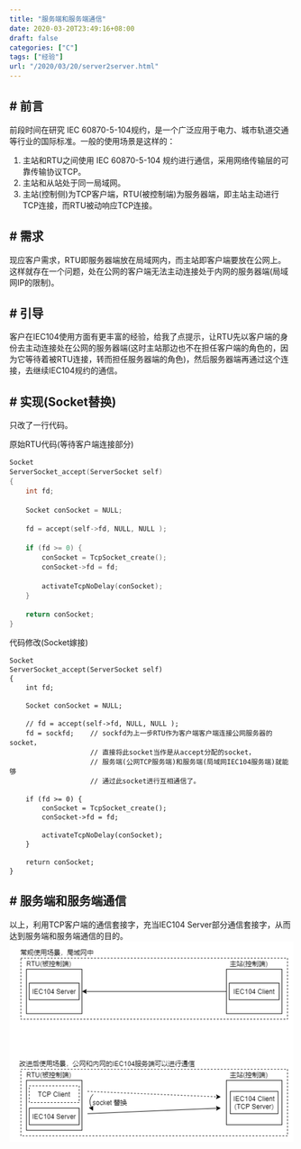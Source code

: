 ```yaml
---
title: "服务端和服务端通信"
date: 2020-03-20T23:49:16+08:00
draft: false
categories: ["C"]
tags: ["经验"]
url: "/2020/03/20/server2server.html"
---
```


## # 前言

前段时间在研究 IEC 60870-5-104规约，是一个广泛应用于电力、城市轨道交通等行业的国际标准。一般的使用场景是这样的：

1. 主站和RTU之间使用 IEC 60870-5-104 规约进行通信，采用网络传输层的可靠传输协议TCP。
2. 主站和从站处于同一局域网。
3. 主站(控制侧)为TCP客户端，RTU(被控制端)为服务器端，即主站主动进行TCP连接，而RTU被动响应TCP连接。

## # 需求

现应客户需求，RTU即服务器端放在局域网内，而主站即客户端要放在公网上。这样就存在一个问题，处在公网的客户端无法主动连接处于内网的服务器端(局域网IP的限制)。

## # 引导

客户在IEC104使用方面有更丰富的经验，给我了点提示，让RTU先以客户端的身份去主动连接处在公网的服务器端(这时主站那边也不在担任客户端的角色的，因为它等待着被RTU连接，转而担任服务器端的角色)，然后服务器端再通过这个连接，去继续IEC104规约的通信。

## # 实现(Socket替换)

只改了一行代码。

原始RTU代码(等待客户端连接部分)

```c
Socket
ServerSocket_accept(ServerSocket self)
{
    int fd;

    Socket conSocket = NULL;

    fd = accept(self->fd, NULL, NULL );

    if (fd >= 0) {
        conSocket = TcpSocket_create();
        conSocket->fd = fd;

        activateTcpNoDelay(conSocket);
    }

    return conSocket;
}
```

代码修改(Socket嫁接)

```
Socket
ServerSocket_accept(ServerSocket self)
{
    int fd;

    Socket conSocket = NULL;

    // fd = accept(self->fd, NULL, NULL );
    fd = sockfd;	// sockfd为上一步RTU作为客户端客户端连接公网服务器的socket，
    				// 直接将此socket当作是从accept分配的socket，
    				// 服务端(公网TCP服务端)和服务端(局域网IEC104服务端)就能够
    				// 通过此socket进行互相通信了。

    if (fd >= 0) {
        conSocket = TcpSocket_create();
        conSocket->fd = fd;

        activateTcpNoDelay(conSocket);
    }

    return conSocket;
}
```

## # 服务端和服务端通信

以上，利用TCP客户端的通信套接字，充当IEC104 Server部分通信套接字，从而达到服务端和服务端通信的目的。
![](/images/服务端和服务端通信.png)
